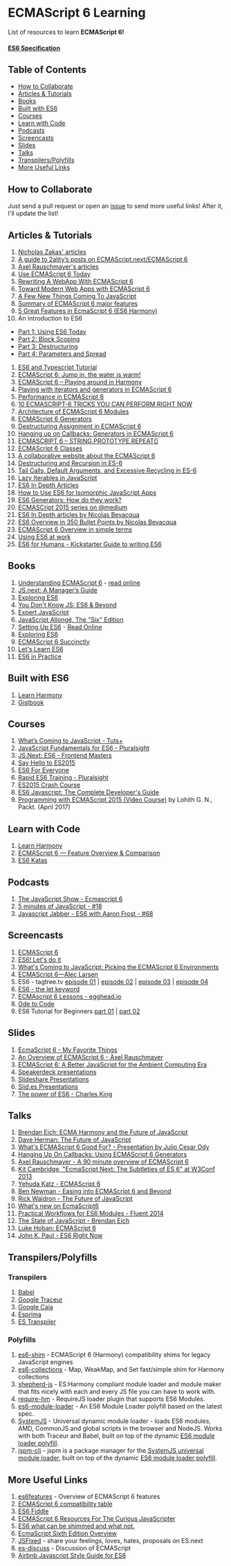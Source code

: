 # ECMAScript 6 Learning

List of resources to learn **ECMAScript 6!**

#### [ES6 Specification](http://www.ecma-international.org/ecma-262/6.0/)

## Table of Contents

* [How to Collaborate](#how-to-collaborate)
* [Articles & Tutorials](#articles--tutorials)
* [Books](#books)
* [Built with ES6](#built-with-es6)
* [Courses](#courses)
* [Learn with Code](#learn-with-code)
* [Podcasts](#podcasts)
* [Screencasts](#screencasts)
* [Slides](#slides)
* [Talks](#talks)
* [Transpilers/Polyfills](#transpilerspolyfills)
* [More Useful Links](#more-useful-links)

## How to Collaborate

Just send a pull request or open an [issue](https://github.com/ericdouglas/ES6-Learning/issues) to send more useful links! After it, I'll update the list!

## Articles & Tutorials

1. [Nicholas Zakas' articles](http://www.nczonline.net/blog/tag/ecmascript-6/)
1. [A guide to 2ality’s posts on ECMAScript.next/ECMAScript 6](http://www.2ality.com/2012/11/guide-esnext.html)
1. [Axel Rauschmayer's articles](http://www.2ality.com/search/label/esnext)
1. [Use ECMAScript 6 Today](http://code.tutsplus.com/articles/use-ecmascript-6-today--net-31582)
1. [Rewriting A WebApp With ECMAScript 6](https://medium.com/@tastejs/rewriting-a-webapp-with-ecmascript-6-39417b642cb2)
1. [Toward Modern Web Apps with ECMAScript 6](http://www.sencha.com/blog/toward-modern-web-apps-with-ecmascript-6)
1. [A Few New Things Coming To JavaScript](http://addyosmani.com/blog/a-few-new-things-coming-to-javascript/)
1. [Summary of ECMAScript 6 major features](http://ryandao.net/summary-ecmascript-6-major-features/)
1. [5 Great Features in EcmaScript 6 (ES6 Harmony)](http://wintellect.com/blogs/nstieglitz/5-great-features-in-es6-harmony)
1. An introduction to ES6
  * [Part 1: Using ES6 Today](http://dev.venntro.com/2013/09/es6-part-1/)
  * [Part 2: Block Scoping](http://dev.venntro.com/2013/09/es6-part-2/)
  * [Part 3: Destructuring](http://dev.venntro.com/2013/10/es6-part-3/)
  * [Part 4: Parameters and Spread](http://dev.venntro.com/2013/10/es6-part-4/)
1. [ES6 and Typescript Tutorial](https://www.youtube.com/watch?v=n3zrCxB8sj8&list=PLC3y8-rFHvwhI0V5mE9Vu6Nm-nap8EcjV/)  
1. [ECMAScript 6: Jump in, the water is warm!](http://flippinawesome.org/2014/04/14/ecmascript-6-jump-in-the-water-is-warm/)
1. [ECMAScript 6 – Playing around in Harmony](http://thejackalofjavascript.com/es6-playing-around-in-harmony/)
1. [Playing with iterators and generators in ECMAScript 6](http://macr.ae/article/iterators-and-generators.html)
1. [Performance in ECMAScript 6](http://www.pixeldonor.com/2014/mar/30/performance-ecmascript-6/)
1. [10 ECMASCRIPT-6 TRICKS YOU CAN PERFORM RIGHT NOW](http://html5hub.com/10-ecmascript-6-tricks-you-can-perform-right-now/#i.1h3oa30hkjd9b1)
1. [Architecture of ECMAScript 6 Modules](http://blog.ponyfoo.com/2013/12/23/architecture-of-ecmascript-6-modules)
1. [ECMAScript 6 Generators](http://fitzgeraldnick.com/weblog/50/)
1. [Destructuring Assignment in ECMAScript 6](http://fitzgeraldnick.com/weblog/50/)
1. [Hanging up on Callbacks: Generators in ECMAScript 6](http://blog.carbonfive.com/2013/12/01/hanging-up-on-callbacks-generators-in-ecmascript-6/)
1. [ECMASCRIPT 6 – STRING.PROTOTYPE.REPEAT()](http://cwestblog.com/2014/02/27/ecmascript-6-string-prototype-repeat/)
1. [ECMAScript 6 Classes](http://www.9bitstudios.com/2014/04/ecmascript-6-classes/)
1. [A collaborative website about the ECMAScript 6](http://es6rocks.com/)
1. [Destructuring and Recursion in ES-6](http://raganwald.com/2015/02/02/destructuring.html)
1. [Tail Calls, Default Arguments, and Excessive Recycling in ES-6](http://raganwald.com/2015/02/07/tail-calls-defult-arguments-recycling.html)
1. [Lazy Iterables in JavaScript](http://raganwald.com/2015/02/17/lazy-iteratables-in-javascript.html)
1. [ES6 In Depth Articles](https://hacks.mozilla.org/category/es6-in-depth/)
1. [How to Use ES6 for Isomorphic JavaScript Apps](https://medium.com/javascript-scene/how-to-use-es6-for-isomorphic-javascript-apps-2a9c3abe5ea2)
1. [ES6 Generators: How do they work?](http://x-team.com/2015/04/generators-work)
1. [ECMASCript 2015 series on @medium](https://medium.com/ecmascript-2015)
1. [ES6 In Depth articles by Nicolas Bevacqua](https://ponyfoo.com/articles/tagged/es6-in-depth)
1. [ES6 Overview in 350 Bullet Points by Nicolas Bevacqua](https://ponyfoo.com/articles/es6)
1. [ECMAScript 6 Overview in simple terms](https://github.com/imalitavakoli/learn-es6)
1. [Using ES6 at work](http://xarnze.com/article/ES6,%20ECMAScript2015)
1. [ES6 for Humans - Kickstarter Guide to writing ES6](https://github.com/metagrover/ES6-for-humans)

## Books

1. [Understanding ECMAScript 6](https://leanpub.com/understandinges6) - [read online](https://leanpub.com/understandinges6/read)
1. [JS.next: A Manager’s Guide](http://chimera.labs.oreilly.com/books/1234000001623/index.html)
1. [Exploring ES6](http://exploringjs.com)
1. [You Don't Know JS: ES6 & Beyond](https://github.com/getify/You-Dont-Know-JS/blob/master/es6%20&%20beyond/README.md#you-dont-know-js-es6--beyond)
1. [Expert JavaScript](http://www.apress.com/9781430260974)
1. [JavaScript Allongé, The "Six" Edition](https://leanpub.com/javascriptallongesix)
1. [Setting Up ES6](https://leanpub.com/setting-up-es6) - [Read Online](https://leanpub.com/setting-up-es6/read)
1. [Exploring ES6](https://leanpub.com/exploring-es6)
1. [ECMAScript 6 Succinctly](https://www.syncfusion.com/resources/techportal/details/ebooks/ECMAScript_6_Succinctly)
1. [Let's Learn ES6](https://letslearnes6.com/)
1. [ES6 in Practice](https://leanpub.com/es6-in-practice)

## Built with ES6

1. [Learn Harmony](https://github.com/BrianGenisio/learnharmony)
1. [Gistbook](https://github.com/jmeas/gistbook)

## Courses

1. [What’s Coming to JavaScript - Tuts+](https://tutsplus.com/course/whats-coming-to-javascript/)
1. [JavaScript Fundamentals for ES6 - Pluralsight](http://www.pluralsight.com/courses/javascript-fundamentals-es6)
1. [JS.Next: ES6 - Frontend Masters](https://frontendmasters.com/courses/jsnext-es6/)
1. [Say Hello to ES2015](https://tutor.mantrajs.com/say-hello-to-ES2015/introduction)
1. [ES6 For Everyone](https://es6.io)
1. [Rapid ES6 Training - Pluralsight ](https://www.pluralsight.com/courses/rapid-es6-training)
1. [ES2015 Crash Course](https://laracasts.com/series/es6-cliffsnotes)
1. [ES6 Javascript: The Complete Developer's Guide](https://www.udemy.com/javascript-es6-tutorial/learn/v4/overview)
1. [Programming with ECMAScript 2015 (Video Course)](https://www.packtpub.com/web-development/programming-ecmascript-2015-video) by Lohith G. N., Packt. (April 2017)

## Learn with Code

1. [Learn Harmony](http://learnharmony.org)
1. [ECMAScript 6 — Feature Overview & Comparison](http://es6-features.org/)
1. [ES6 Katas](http://es6katas.org/)

## Podcasts

1. [The JavaScript Show - Ecmascript 6](http://castroller.com/podcasts/TheJavascriptShow/2880479)
1. [5 minutes of JavaScript - #18](http://five-js.envylabs.com/episodes/18-episode-18-march-13th-2014/stories/123-ecmascript-6-features)
1. [Javascript Jabber - ES6 with Aaron Frost - #68](https://devchat.tv/js-jabber/068-jsj-es6-with-aaron-frost)

## Screencasts

1. [ECMAScript 6](http://www.youtube.com/watch?v=Z7yS28I5ci4)
1. [ES6! Let's do it](http://www.youtube.com/playlist?list=PL35CJKPquv2aRsY5Gts82IvU9-nM1me0a)
1. [What's Coming to JavaScript: Picking the ECMAScript 6 Environments](http://www.youtube.com/watch?v=hrxzST9bvr8)
1. [ECMAScript 6—Alec Larsen](http://www.youtube.com/watch?v=ikgRLpWZiLs)
1. ES6 - tagtree.tv [episode 01](http://tagtree.tv/ecmascript-6-episode-1) | [episode 02](http://tagtree.tv/ecmascript-6-episode-2) | [episode 03](http://tagtree.tv/ecmascript-6-episode-3) | [episode 04](http://tagtree.tv/ecmascript-6-episode-4)
1. [ES6 - the let keyword](http://tagtree.tv/ecmascript-6-let)
1. [ECMAscript 6 Lessons - egghead.io](https://egghead.io/technologies/es6)
1. [Ode to Code](http://odetocode.com/videos)
1. ES6 Tutorial for Beginners [part 01](https://www.youtube.com/watch?v=JVKFTS9duIo) | [part 02](https://www.youtube.com/watch?v=OV_EPRUgvxo)

## Slides

1. [EcmaScript 6 - My Favorite Things](https://dl.dropboxusercontent.com/u/3531958/es6-favorite-parts/index.html#/)
1. [An Overview of ECMAScript 6 - Axel Rauschmayer](http://cdn.oreillystatic.com/en/assets/1/event/93/An%20Overview%20of%20ECMAScript%206%20Presentation.pdf)
2. [ECMAScript 6: A Better JavaScript for the Ambient Computing Era](http://pt.slideshare.net/allenwb/wdc14-allebwb)
1. [Speakerdeck presentations](https://speakerdeck.com/search?q=ecmascript+6)
1. [Slideshare Presentations](http://www.slideshare.net/search/slideshow?searchfrom=header&q=ecmascript+6)
1. [Slid.es Presentations](http://slides.com/explore?search=ecmascript%206)
1. [The power of ES6 - Charles King](http://charlesbking.com/power_of_es6/)

## Talks

1. [Brendan Eich: ECMA Harmony and the Future of JavaScript](http://www.youtube.com/watch?v=eUtsgUrF-ec&feature=player_embedded)
1. [Dave Herman: The Future of JavaScript](http://www.youtube.com/watch?v=u4IdoBU1uKE&feature=player_embedded)
1. [What's ECMAScript 6 Good For? - Presentation by Julio Cesar Ody](http://www.youtube.com/watch?v=tBkA6x0sbuQ)
1. [Hanging Up On Callbacks: Using ECMAScript 6 Generators](http://www.youtube.com/watch?v=OYdP1tQ9Rnw)
1. [Axel Rauschmayer - A 90 minute overview of ECMAScript 6](http://www.2ality.com/2015/02/using-es6-today-minsk.html)
1. [Kit Cambridge, "EcmaScript Next: The Subtleties of ES 6" at W3Conf 2013](http://www.youtube.com/watch?v=Dt0f2XdvriQ)
1. [Yehuda Katz - ECMAScript 6](http://www.youtube.com/watch?v=AkjcxlAuyLI)
1. [Ben Newman - Easing into ECMAScript 6 and Beyond](http://www.youtube.com/watch?v=kXY9hIPKuLQ)
1. [Rick Waldron - The Future of JavaScript](http://www.youtube.com/watch?v=EdfLA_wKUF8)
1. [What's new on EcmaScript6](http://www.youtube.com/watch?v=aQ5jazAEUd0)
1. [Practical Workflows for ES6 Modules - Fluent 2014](http://www.youtube.com/watch?v=0VUjM-jJf2U)
1. [The State of JavaScript - Brendan Eich](http://www.infoq.com/presentations/State-JavaScript)
1. [Luke Hoban: ECMAScript 6](http://channel9.msdn.com/Events/Lang-NEXT/Lang-NEXT-2012/ECMAScript-6)
1. [John K. Paul - ES6 Right Now](https://www.youtube.com/watch?v=rwm5JLqCpdk&index=16&list=PL-0yjdC10QYpmXI3l-PGK1od4kTWOjm_A&spfreload=10)

## Transpilers/Polyfills

### Transpilers

1. [Babel](https://babeljs.io)
1. [Google Traceur](https://code.google.com/p/traceur-compiler/wiki/LanguageFeatures)
1. [Google Caja](https://code.google.com/p/google-caja/)
1. [Esprima](http://esprima.googlecode.com/git-history/harmony/index.html)
1. [ES Transpiler](https://github.com/kaisellgren/ES-Transpiler)

### Polyfills

1. [es6-shim](https://github.com/paulmillr/es6-shim) - ECMAScript 6 (Harmony) compatibility shims for legacy JavaScript engines
1. [es6-collections](https://github.com/WebReflection/es6-collections) - Map, WeakMap, and Set fast/simple shim for Harmony collections
1. [shepherd-js](https://github.com/xcambar/shepherd-js) - ES:Harmony compliant module loader and module maker that fits nicely with each and every JS file you can have to work with.
1. [require-hm](https://github.com/addyosmani/require-hm) - RequireJS loader plugin that supports ES6 Modules.
1. [es6-module-loader](https://github.com/ModuleLoader/es6-module-loader/) - An ES6 Module Loader polyfill based on the latest spec.
1. [SystemJS](https://github.com/systemjs/systemjs) - Universal dynamic module loader - loads ES6 modules, AMD, CommonJS and global scripts in the browser and NodeJS. Works with both Traceur and Babel, built on top of the dynamic [ES6 module loader polyfill](https://github.com/ModuleLoader/es6-module-loader/).
1. [jspm-cli](http://jspm.io/) - jspm is a package manager for the [SystemJS universal module loader](https://github.com/systemjs/systemjs), built on top of the dynamic [ES6 module loader polyfill](https://github.com/ModuleLoader/es6-module-loader/).

## More Useful Links

1. [es6features](https://github.com/lukehoban/es6features) - Overview of ECMAScript 6 features
1. [ECMAScript 6 compatibility table](http://kangax.github.io/compat-table/es6/)
1. [ES6 Fiddle](http://www.es6fiddle.net/)
1. [ECMAScript 6 Resources For The Curious JavaScripter](http://addyosmani.com/blog/ecmascript-6-resources-for-the-curious-javascripter/)
1. [ES6 what can be shimmed and what not.](https://gist.github.com/Raynos/1665192)
1. [EcmaScript Sixth Edition Overview](http://espadrine.github.io/New-In-A-Spec/es6/)
1. [JSFixed](https://github.com/JSFixed/JSFixed/issues) - share your feelings, loves, hates, proposals on ES.next
1. [es-discuss](https://mail.mozilla.org/listinfo/es-discuss) - Discussion of ECMAScript
1. [Airbnb Javascript Style Guide for ES6](https://github.com/airbnb/javascript)
